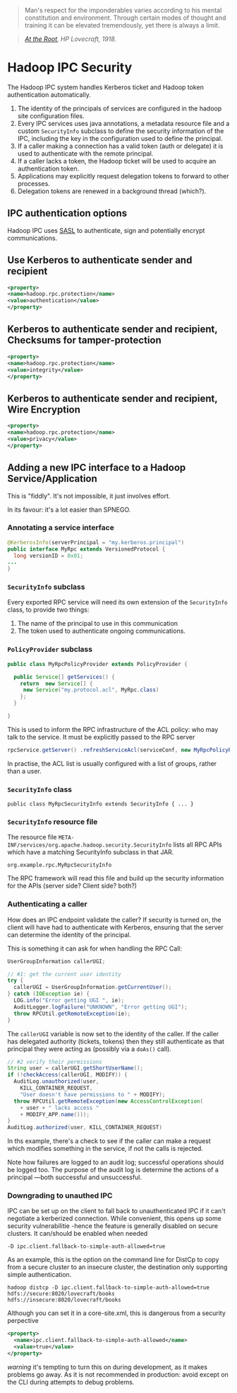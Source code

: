 <!---
  Licensed under the Apache License, Version 2.0 (the "License");
  you may not use this file except in compliance with the License.
  You may obtain a copy of the License at
  
   http://www.apache.org/licenses/LICENSE-2.0
  
  Unless required by applicable law or agreed to in writing, software
  distributed under the License is distributed on an "AS IS" BASIS,
  WITHOUT WARRANTIES OR CONDITIONS OF ANY KIND, either express or implied.
  See the License for the specific language governing permissions and
  limitations under the License. See accompanying LICENSE file.
-->


> Man's respect for the imponderables varies according to his mental constitution and environment. Through certain modes of thought and training it can be elevated tremendously, yet there is always a limit.

> *[At the Root](https://en.wikisource.org/wiki/At_the_Root), HP Lovecraft, 1918.*

# Hadoop IPC Security

The Hadoop IPC system handles Kerberos ticket and Hadoop token authentication automatically.

1. The identity of the principals of services are configured in the hadoop site configuration
files.
1. Every IPC services uses java annotations, a metadata resource file and a custom `SecurityInfo`
subclass to define the security information of the IPC, including the key in the configuration
used to define the principal.
1. If a caller making a connection has a valid token (auth or delegate) it is used
to authenticate with the remote principal.
1. If a caller lacks a token, the Hadoop ticket will be used to acquire an authentication
token.
1. Applications may explicitly request delegation tokens to forward to other processes.
1. Delegation tokens are renewed in a background thread (which?).


## IPC authentication options

Hadoop IPC uses [SASL](sasl.html) to authenticate, sign and potentially encrypt
communications.

## Use Kerberos to authenticate sender and recipient

```xml
<property>
<name>hadoop.rpc.protection</name>
<value>authentication</value>
</property>
```

## Kerberos to authenticate sender and recipient, Checksums for tamper-protection

```xml
<property>
<name>hadoop.rpc.protection</name>
<value>integrity</value>
</property>
```

## Kerberos to authenticate sender and recipient, Wire Encryption

```xml
<property>
<name>hadoop.rpc.protection</name>
<value>privacy</value>
</property>
```





## Adding a new IPC interface to a Hadoop Service/Application

This is "fiddly". It's not impossible, it just involves effort.

In its favour: it's a lot easier than SPNEGO.

### Annotating a service interface

```java
@KerberosInfo(serverPrincipal = "my.kerberos.principal")
public interface MyRpc extends VersionedProtocol {
  long versionID = 0x01;
...
}
```

### `SecurityInfo` subclass

Every exported RPC service will need its own extension of the `SecurityInfo` class, to provide two things:

1. The name of the principal to use in this communication
1. The token used to authenticate ongoing communications.

### `PolicyProvider` subclass


```java
public class MyRpcPolicyProvider extends PolicyProvider {

  public Service[] getServices() {
    return  new Service[] {
     new Service("my.protocol.acl", MyRpc.class)
    };
  }

}
```

 This is used to inform the RPC infrastructure of the ACL policy: who may talk to the service. It must be explicitly passed to the RPC server

```java
rpcService.getServer() .refreshServiceAcl(serviceConf, new MyRpcPolicyProvider());
```

In practise, the ACL list is usually configured with a list of groups, rather than a user.

### `SecurityInfo` class 

```
public class MyRpcSecurityInfo extends SecurityInfo { ... }

```

### `SecurityInfo` resource file

The resource file `META-INF/services/org.apache.hadoop.security.SecurityInfo` lists all RPC APIs which have a matching SecurityInfo subclass in that JAR.

    org.example.rpc.MyRpcSecurityInfo

The RPC framework will read this file and build up the security information for the APIs (server side? Client side? both?)


### Authenticating a caller

How does an IPC endpoint validate the caller? If security is turned on,
the client will have had to authenticate with Kerberos, ensuring that
the server can determine the identity of the principal. 

This is something it can ask for when handling the RPC Call:

```java
UserGroupInformation callerUGI;

// #1: get the current user identity
try {
  callerUGI = UserGroupInformation.getCurrentUser();
} catch (IOException ie) {
  LOG.info("Error getting UGI ", ie);
  AuditLogger.logFailure("UNKNOWN", "Error getting UGI");
  throw RPCUtil.getRemoteException(ie);
}
```

The `callerUGI` variable is now set to the identity of the caller. If the caller
has delegated authority (tickets, tokens) then they still authenticate as
that principal they were acting as (possibly via a `doAs()` call).


```java
// #2 verify their permissions
String user = callerUGI.getShortUserName();
if (!checkAccess(callerUGI, MODIFY)) {
  AuditLog.unauthorized(user,
    KILL_CONTAINER_REQUEST,
    "User doesn't have permissions to " + MODIFY);
  throw RPCUtil.getRemoteException(new AccessControlException(
    + user + " lacks access "
    + MODIFY_APP.name()));
}
AuditLog.authorized(user, KILL_CONTAINER_REQUEST)
```

In ths example, there's a check to see if the caller can make a request which modifies
something in the service, if not the calls is rejected.

Note how failures are logged to an audit log; successful operations should be logged too.
The purpose of the audit log is determine the actions of a principal —both successful
and unsuccessful.

### Downgrading to unauthed IPC

IPC can be set up on the client to fall back to unauthenticated IPC if it can't negotiate
a kerberized connection. While convenient, this opens up some security vulnerabilitie -hence
the feature is generally disabled on secure clusters. It can/should be enabled when needed

```
-D ipc.client.fallback-to-simple-auth-allowed=true
```

As an example, this is the option on the command line for DistCp to copy from a secure cluster
to an insecure cluster, the destination only supporting simple authentication.

```
hadoop distcp -D ipc.client.fallback-to-simple-auth-allowed=true hdfs://secure:8020/lovecraft/books hdfs://insecure:8020/lovecraft/books
```

Although you can set it in a core-site.xml, this is dangerous from a security perpective

```xml
<property>
  <name>ipc.client.fallback-to-simple-auth-allowed</name>
  <value>true</value> 
</property>
```

*warning* it's tempting to turn this on during development, as it makes problems go away. As it is
not recommended in production: avoid except on the CLI during attempts to debug problems.
